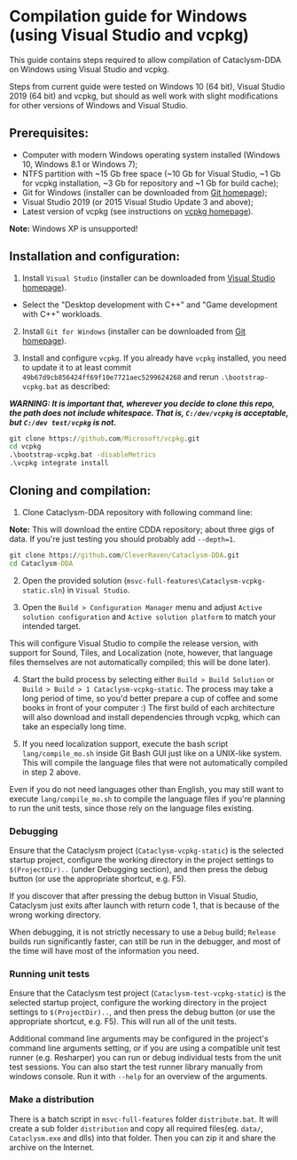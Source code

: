 # Compilation guide for Windows (using Visual Studio and vcpkg)

This guide contains steps required to allow compilation of Cataclysm-DDA on Windows using Visual Studio and vcpkg.

Steps from current guide were tested on Windows 10 (64 bit), Visual Studio 2019 (64 bit) and vcpkg, but should as well work with slight modifications for other versions of Windows and Visual Studio.

## Prerequisites:

* Computer with modern Windows operating system installed (Windows 10, Windows 8.1 or Windows 7);
* NTFS partition with ~15 Gb free space (~10 Gb for Visual Studio, ~1 Gb for vcpkg installation, ~3 Gb for repository and ~1 Gb for build cache);
* Git for Windows (installer can be downloaded from [Git homepage](https://git-scm.com/));
* Visual Studio 2019 (or 2015 Visual Studio Update 3 and above);
* Latest version of vcpkg (see instructions on [vcpkg homepage](https://github.com/Microsoft/vcpkg)).

**Note:** Windows XP is unsupported!

## Installation and configuration:

1. Install `Visual Studio` (installer can be downloaded from [Visual Studio homepage](https://visualstudio.microsoft.com/)).

- Select the "Desktop development with C++" and "Game development with C++" workloads.

2. Install `Git for Windows` (installer can be downloaded from [Git homepage](https://git-scm.com/)).

3. Install and configure `vcpkg`. If you already have `vcpkg` installed, you need to update it to at least commit `49b67d9cb856424ff69f10e7721aec5299624268` and rerun `.\bootstrap-vcpkg.bat` as described:

***WARNING: It is important that, wherever you decide to clone this repo, the path does not include whitespace. That is, `C:/dev/vcpkg` is acceptable, but `C:/dev test/vcpkg` is not.***

```cmd
git clone https://github.com/Microsoft/vcpkg.git
cd vcpkg
.\bootstrap-vcpkg.bat -disableMetrics
.\vcpkg integrate install
```

## Cloning and compilation:

1. Clone Cataclysm-DDA repository with following command line:

**Note:** This will download the entire CDDA repository; about three gigs of data. If you're just testing you should probably add `--depth=1`.

```cmd
git clone https://github.com/CleverRaven/Cataclysm-DDA.git
cd Cataclysm-DDA
```

2. Open the provided solution (`msvc-full-features\Cataclysm-vcpkg-static.sln`) in `Visual Studio`.

3. Open the `Build > Configuration Manager` menu and adjust `Active solution configuration` and `Active solution platform` to match your intended target.

This will configure Visual Studio to compile the release version, with support for Sound, Tiles, and Localization (note, however, that language files themselves are not automatically compiled; this will be done later).

4. Start the build process by selecting either `Build > Build Solution` or `Build > Build > 1 Cataclysm-vcpkg-static`. The process may take a long period of time, so you'd better prepare a cup of coffee and some books in front of your computer :) The first build of each architecture will also download and install dependencies through vcpkg, which can take an especially long time.

5. If you need localization support, execute the bash script `lang/compile_mo.sh` inside Git Bash GUI just like on a UNIX-like system. This will compile the language files that were not automatically compiled in step 2 above.

Even if you do not need languages other than English, you may still want to execute `lang/compile_mo.sh` to compile the language files if you're planning to run the unit tests, since those rely on the language files existing.

### Debugging

Ensure that the Cataclysm project (`Cataclysm-vcpkg-static`) is the selected startup project, configure the working directory in the project settings to `$(ProjectDir)..` (under Debugging section), and then press the debug button (or use the appropriate shortcut, e.g. F5).

If you discover that after pressing the debug button in Visual Studio, Cataclysm just exits after launch with return code 1, that is because of the wrong working directory.

When debugging, it is not strictly necessary to use a `Debug` build; `Release` builds run significantly faster, can still be run in the debugger, and most of the time will have most of the information you need.

### Running unit tests

Ensure that the Cataclysm test project (`Cataclysm-test-vcpkg-static`) is the selected startup project, configure the working directory in the project settings to `$(ProjectDir)..`, and then press the debug button (or use the appropriate shortcut, e.g. F5). This will run all of the unit tests.

Additional command line arguments may be configured in the project's command line arguments setting, or if you are using a compatible unit test runner (e.g. Resharper) you can run or debug individual tests from the unit test sessions.
You can also start the test runner library manually from windows console. Run it with `--help` for an overview of the arguments.

### Make a distribution

There is a batch script in `msvc-full-features` folder `distribute.bat`. It will create a sub folder `distribution` and copy all required files(eg. `data/`, `Cataclysm.exe` and dlls) into that folder. Then you can zip it and share the archive on the Internet.
